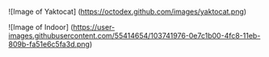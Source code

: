 

![Image of Yaktocat]
(https://octodex.github.com/images/yaktocat.png)

![Image of Indoor]
(https://user-images.githubusercontent.com/55414654/103741976-0e7c1b00-4fc8-11eb-809b-fa51e6c5fa3d.png)
